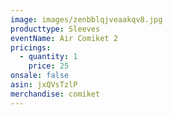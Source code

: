 ```yaml
---
image: images/zenbblqjveaakqv8.jpg
producttype: Sleeves
eventName: Air Comiket 2
pricings:
  - quantity: 1
    price: 25
onsale: false
asin: jxQVsTzlP
merchandise: comiket
---
```

